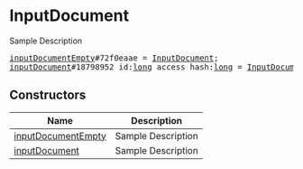# InputDocument

Sample Description

<pre>
<a href="../constructor/inputDocumentEmpty">inputDocumentEmpty</a>#72f0eaae = <a href="../type/InputDocument.md">InputDocument</a>;
<a href="../constructor/inputDocument">inputDocument</a>#18798952 id:<a href="../type/long.md">long</a> access_hash:<a href="../type/long.md">long</a> = <a href="../type/InputDocument.md">InputDocument</a>;
</pre>

## Constructors

| Name | Description |
|------|-------------|
| [inputDocumentEmpty](../constructor/inputDocumentEmpty.md) | Sample Description |
| [inputDocument](../constructor/inputDocument.md) | Sample Description |

